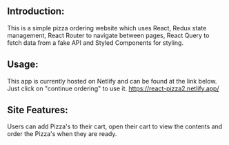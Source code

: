 ## Introduction:
This is a simple pizza ordering website which uses React, Redux state management, React Router to navigate between pages, React Query to fetch data from a fake API and Styled Components for styling.

## Usage:
This app is currently hosted on Netlify and can be found at the link below. Just click on "continue ordering" to use it.
https://react-pizza2.netlify.app/

## Site Features:
Users can add Pizza's to their cart, open their cart to view the contents and order the Pizza's when they are ready.
